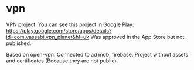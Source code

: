 # vpn

VPN project.
You can see this project in Google Play:  https://play.google.com/store/apps/details?id=com.vassabi.vpn_planet&hl=uk
Was approved in the App Store but not published.

Based on open-vpn.  Connected to ad mob, firebase.
Project without assets and certificates (Because they are not public).


